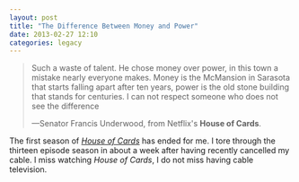 ```yaml
---
layout: post
title: "The Difference Between Money and Power"
date: 2013-02-27 12:10
categories: legacy
---
```


<blockquote>
    <p>Such a waste of talent. He chose money over power, in this town a mistake nearly everyone makes. Money is the McMansion in Sarasota that starts falling apart after ten years, power is the old stone building that stands for centuries. I can not respect someone who does not see the difference</p><footer>&mdash;Senator Francis Underwood, from Netflix's <strong>House of Cards</strong>.</footer>
</blockquote>


The first season of _[House of Cards](http://movies.netflix.com/WiMovie/House_of_Cards/70178217?locale=en-US)_ has ended for me.  I tore through the thirteen episode season in about a week after having recently cancelled my cable. I miss watching _House of Cards_, I do not miss having cable television.

